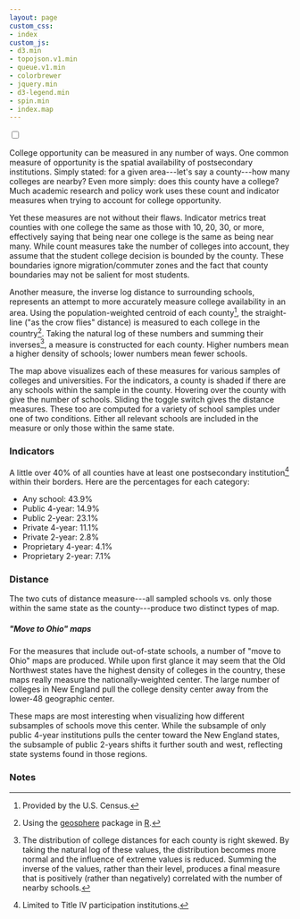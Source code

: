 ```yaml
---
layout: page
custom_css:
- index
custom_js:
- d3.min
- topojson.v1.min
- queue.v1.min
- colorbrewer
- jquery.min
- d3-legend.min
- spin.min
- index.map
---
```


<div id="viz-container">
	<div id="map-container"></div>
	<div id="buttons-container">
		<div class="switch">
			<input type="checkbox" name="switch"
				class="switch-checkbox" id="myswitch">
			<label class="switch-label" for="myswitch">
				<span class="switch-inner"></span>
				<span class="switch-switch"></span>
			</label>
		</div>
		<div class="rbdiv"></div>
	</div>
	<div id="submap-container">
		<div id="tooltip-container">
			<div id="tooltip"></div>
		</div>
	</div>
</div>

<div class="posttext" markdown="1">

College opportunity can be measured in any number of ways. One common
measure of opportunity is the spatial availability of postsecondary
institutions. Simply stated: for a given area---let's say a
county---how many colleges are nearby? Even more simply: does this county
have a college? Much academic research and policy work uses these
count and indicator measures when trying to account for college
opportunity.

Yet these measures are not without their flaws. Indicator metrics
treat counties with one college the same as those with 10, 20, 30, or
more, effectively saying that being near one college is the same as
being near many. While count measures take the number of colleges into
account, they assume that the student college decision is bounded by
the county. These boundaries ignore migration/commuter zones and the
fact that county boundaries may not be salient for most students. 

Another measure, the inverse log distance to surrounding schools,
represents an attempt to more accurately measure college availability
in an area. Using the population-weighted centroid of each county[^1],
the straight-line ("as the crow flies" distance) is measured to each
college in the country[^2]. Taking the natural log of these
numbers and summing their inverses[^3], a measure is constructed for
each county. Higher numbers mean a higher density of schools; lower
numbers mean fewer schools.

The map above visualizes each of these measures for various samples
of colleges and universities. For the indicators, a county is shaded
if there are any schools within the sample in the county. Hovering
over the county with give the number of schools. Sliding the toggle
switch gives the distance measures. These too are computed for a
variety of school samples under one of two conditions. Either all
relevant schools are included in the measure or only those within the
same state.

### Indicators

A little over 40% of all counties have at least one postsecondary
institution[^4] within their borders. Here are the percentages for
each category:

* Any school: 43.9%
* Public 4-year: 14.9%
* Public 2-year: 23.1%
* Private 4-year: 11.1%
* Private 2-year: 2.8%
* Proprietary 4-year: 4.1%
* Proprietary 2-year: 7.1%

### Distance

The two cuts of distance measure---all sampled schools vs. only those
within the same state as the county---produce two distinct types of
map. 

##### "Move to Ohio" maps

For the measures that include out-of-state schools, a number of
"move to Ohio" maps are produced. While upon first glance it may seem
that the Old Northwest states have the highest density of colleges in
the country, these maps really measure the nationally-weighted
center. The large number of colleges in New England pull the college
density center away from the lower-48 geographic center. 

These maps are most interesting when visualizing how different
subsamples of schools move this center. While the subsample of only
public 4-year institutions pulls the center toward the New England
states, the subsample of public 2-years shifts it further south and
west, reflecting state systems found in those regions.

### Notes
[^1]: Provided by the U.S. Census.
[^2]: Using the [geosphere](https://cran.r-project.org/package=geosphere) package in [R](https://cran.r-project.org).  
[^3]: The distribution of college distances for each county is right skewed. By taking the natural log of these values, the distribution becomes more normal and the influence of extreme values is reduced. Summing the inverse of the values, rather than their level, produces a final measure that is positively (rather than negatively) correlated with the number of nearby schools.
[^4]: Limited to Title IV participation institutions.

</div>


